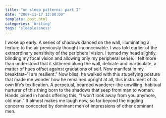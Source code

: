 ```yaml
---
title: "on sleep patterns: part I"
date: "2007-11-17 12:00:00"
template: post.html
categories: 'Writing'
tags: 'sleeplessness'
---
```


I woke up early. A series of shadows danced on the wall, illuminating a texture to the air previously thought inconceivable. I was told earlier of the extraordinary sensitivity of the peripheral vision. I turned my head slightly, blinding my focal vision and allowing only my peripheral sense. I felt more than understood that it slithered along the wall, delicate and inarticulate, a matter of hues offset against gradations of self. Now manifest in my breakfast–”I am resilient.” Now bliss.
he walked with this stupefying posture that made me wonder how he remained upright at all, this instrument of its own life’s toxification. A perpetual, bearded wanderer–the unwilling, habitual nurturer of this thing born to the shadows that seep from man to woman. Hands joined in hands offering this, “I won’t look away from you anymore, old man.” It almost makes me laugh now, so far beyond the niggling concerns concocted by dominant men of impressions of other dominant men.
